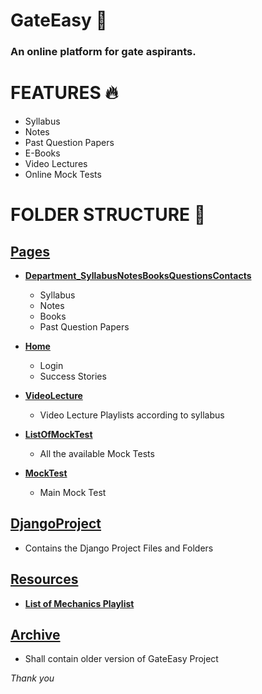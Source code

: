 # GateEasy :tophat:
### An online platform for gate aspirants.

# FEATURES :fire:
- Syllabus
- Notes
- Past Question Papers
- E-Books
- Video Lectures
- Online Mock Tests

# FOLDER STRUCTURE :open_file_folder:

## [Pages](https://github.com/akash2099/GateEasy/tree/main/Pages)

- [**Department_SyllabusNotesBooksQuestionsContacts**](https://github.com/akash2099/GateEasy/tree/main/Pages/Department_SyllabusNotesBooksQuestionsContacts)
  - Syllabus
  - Notes
  - Books
  - Past Question Papers
  
- [**Home**](https://github.com/akash2099/GateEasy/tree/main/Pages/Home)
  - Login
  - Success Stories
  
 - [**VideoLecture**](https://github.com/akash2099/GateEasy/tree/main/Pages/VideoLecture)
   - Video Lecture Playlists according to syllabus

- [**ListOfMockTest**](https://github.com/akash2099/GateEasy/tree/main/Pages/ListOfMockTest)
   - All the available Mock Tests

- [**MockTest**](https://github.com/akash2099/GateEasy/tree/main/Pages/MockTest)
  - Main Mock Test
  
## [DjangoProject](https://github.com/akash2099/GateEasy/tree/main/DjangoProject)
  - Contains the Django Project Files and Folders
 
## [Resources](https://github.com/akash2099/GateEasy/tree/main/Resources)

- [**List of Mechanics Playlist**](https://github.com/akash2099/GateEasy/blob/main/Resources/Playlist_Mechanics.txt)

## [Archive](https://github.com/akash2099/GateEasy/tree/main/Archive)
  - Shall contain older version of GateEasy Project
  

*Thank you*
